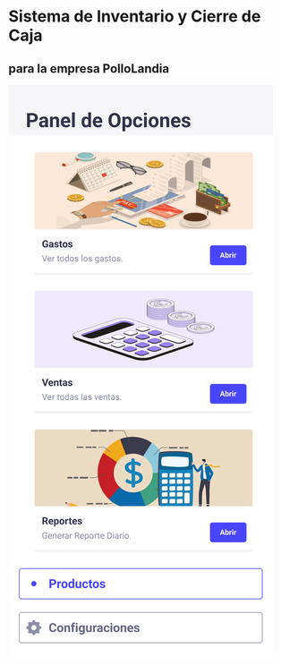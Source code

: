 # Sistema de Inventario y Cierre de Caja
## para la empresa PolloLandia

![Pantalla de Inicio](./img/template/[Content%20Manager]%20Menu.png)

